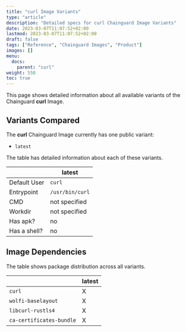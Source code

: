 ```yaml
---
title: "curl Image Variants"
type: "article"
description: "Detailed specs for curl Chainguard Image Variants"
date: 2023-03-07T11:07:52+02:00
lastmod: 2023-03-07T11:07:52+02:00
draft: false
tags: ["Reference", "Chainguard Images", "Product"]
images: []
menu:
  docs:
    parent: "curl"
weight: 550
toc: true
---
```


This page shows detailed information about all available variants of the Chainguard **curl** Image.

## Variants Compared
The **curl** Chainguard Image currently has one public variant: 

- `latest`

The table has detailed information about each of these variants.

|              | latest          |
|--------------|-----------------|
| Default User | `curl`          |
| Entrypoint   | `/usr/bin/curl` |
| CMD          | not specified   |
| Workdir      | not specified   |
| Has apk?     | no              |
| Has a shell? | no              |

## Image Dependencies
The table shows package distribution across all variants.

|                          | latest |
|--------------------------|--------|
| `curl`                   | X      |
| `wolfi-baselayout`       | X      |
| `libcurl-rustls4`        | X      |
| `ca-certificates-bundle` | X      |
